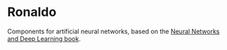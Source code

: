 # Ronaldo

Components for artificial neural networks, based on the [Neural Networks and Deep Learning book](http://neuralnetworksanddeeplearning.com/chap1.html).